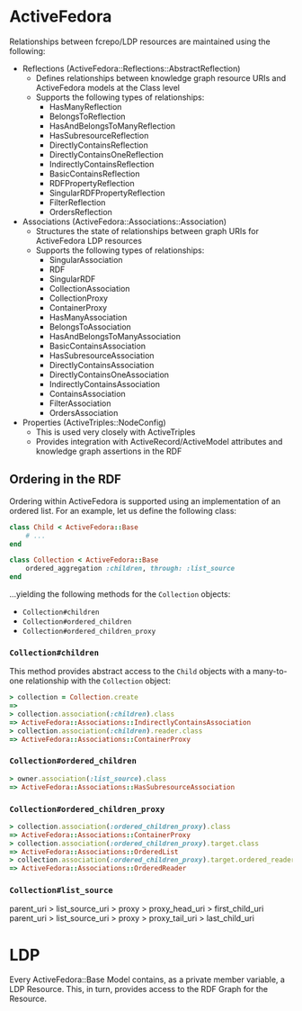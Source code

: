 # ActiveFedora

Relationships between fcrepo/LDP resources are maintained using the following:

- Reflections (ActiveFedora::Reflections::AbstractReflection)
  - Defines relationships between knowledge graph resource URIs and ActiveFedora models at the Class level
  - Supports the following types of relationships:
    - HasManyReflection
    - BelongsToReflection
    - HasAndBelongsToManyReflection
    - HasSubresourceReflection
    - DirectlyContainsReflection
    - DirectlyContainsOneReflection
    - IndirectlyContainsReflection
    - BasicContainsReflection
    - RDFPropertyReflection
    - SingularRDFPropertyReflection
    - FilterReflection
    - OrdersReflection
- Associations (ActiveFedora::Associations::Association)
  - Structures the state of relationships between graph URIs for ActiveFedora LDP resources
  - Supports the following types of relationships:
    - SingularAssociation
    - RDF
    - SingularRDF
    - CollectionAssociation
    - CollectionProxy
    - ContainerProxy
    - HasManyAssociation
    - BelongsToAssociation
    - HasAndBelongsToManyAssociation
    - BasicContainsAssociation
    - HasSubresourceAssociation
    - DirectlyContainsAssociation
    - DirectlyContainsOneAssociation
    - IndirectlyContainsAssociation
    - ContainsAssociation
    - FilterAssociation
    - OrdersAssociation
- Properties (ActiveTriples::NodeConfig)
  - This is used very closely with ActiveTriples
  - Provides integration with ActiveRecord/ActiveModel attributes and knowledge graph assertions in the RDF

## Ordering in the RDF

Ordering within ActiveFedora is supported using an implementation of an ordered list. For an example, let us define the following class:

```ruby
class Child < ActiveFedora::Base
    # ...
end

class Collection < ActiveFedora::Base
    ordered_aggregation :children, through: :list_source
end
```

...yielding the following methods for the `Collection` objects:

- `Collection#children`
- `Collection#ordered_children`
- `Collection#ordered_children_proxy`

### `Collection#children`

This method provides abstract access to the `Child` objects with a many-to-one relationship with the `Collection` object:

```ruby
> collection = Collection.create
=> 
> collection.association(:children).class
=> ActiveFedora::Associations::IndirectlyContainsAssociation
> collection.association(:children).reader.class
=> ActiveFedora::Associations::ContainerProxy
```

### `Collection#ordered_children`

```ruby
> owner.association(:list_source).class
=> ActiveFedora::Associations::HasSubresourceAssociation
```

### `Collection#ordered_children_proxy`

```ruby
> collection.association(:ordered_children_proxy).class
=> ActiveFedora::Associations::ContainerProxy
> collection.association(:ordered_children_proxy).target.class
=> ActiveFedora::Associations::OrderedList
> collection.association(:ordered_children_proxy).target.ordered_reader
=> ActiveFedora::Associations::OrderedReader
```

### `Collection#list_source`

parent_uri > list_source_uri > proxy > proxy_head_uri > first_child_uri
parent_uri > list_source_uri > proxy > proxy_tail_uri > last_child_uri

# LDP

Every ActiveFedora::Base Model contains, as a private member variable, a LDP Resource. This, in turn, provides access to the RDF Graph for the Resource.

## 